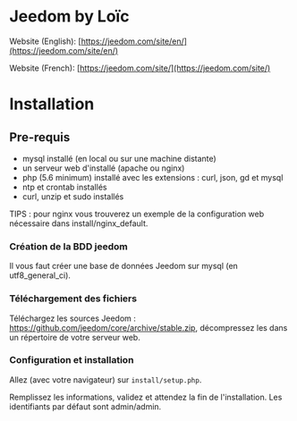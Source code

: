 # Jeedom by Loïc #

Website (English): [https://jeedom.com/site/en/](https://jeedom.com/site/en/)

Website (French):  [https://jeedom.com/site/](https://jeedom.com/site/)

# Installation #

## Pre-requis
- mysql installé (en local ou sur une machine distante)
- un serveur web d'installé (apache ou nginx)
- php (5.6 minimum) installé avec les extensions : curl, json, gd et mysql
- ntp et crontab installés
- curl, unzip et sudo installés

TIPS : pour nginx vous trouverez un exemple de la configuration web nécessaire dans install/nginx_default.

### Création de la BDD jeedom

Il vous faut créer une base de données Jeedom sur mysql (en utf8_general_ci).

### Téléchargement des fichiers

Téléchargez les sources Jeedom : https://github.com/jeedom/core/archive/stable.zip, décompressez les dans un répertoire de votre serveur web.

### Configuration et installation

Allez (avec votre navigateur) sur `install/setup.php`.

Remplissez les informations, validez et attendez la fin de l'installation. Les identifiants par défaut sont admin/admin.
